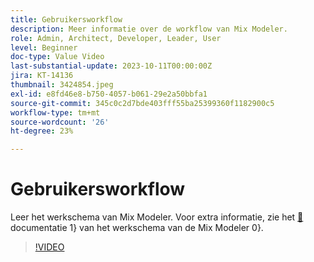 ```yaml
---
title: Gebruikersworkflow
description: Meer informatie over de workflow van Mix Modeler.
role: Admin, Architect, Developer, Leader, User
level: Beginner
doc-type: Value Video
last-substantial-update: 2023-10-11T00:00:00Z
jira: KT-14136
thumbnail: 3424854.jpeg
exl-id: e8fd46e8-b750-4057-b061-29e2a50bbfa1
source-git-commit: 345c0c2d7bde403fff55ba25399360f1182900c5
workflow-type: tm+mt
source-wordcount: '26'
ht-degree: 23%

---
```


# Gebruikersworkflow

Leer het werkschema van Mix Modeler. Voor extra informatie, zie het [&#128279;](https://experienceleague.adobe.com/nl/docs/mix-modeler/using/get-started/workflow) documentatie 1&rbrace; van het werkschema van de Mix Modeler 0&rbrace;.

>[!VIDEO](https://video.tv.adobe.com/v/3440209?learn=on&enablevpops&captions=dut)